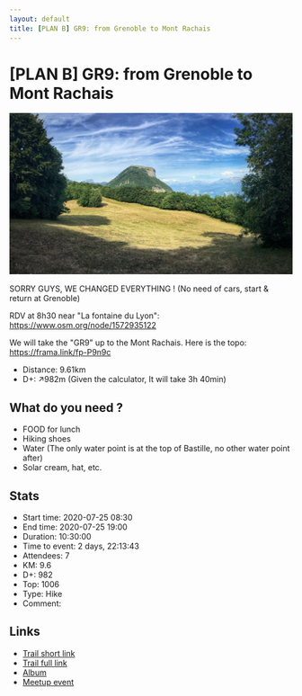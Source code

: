 ```yaml
---
layout: default
title: [PLAN B] GR9: from Grenoble to Mont Rachais
---
```


# [PLAN B] GR9: from Grenoble to Mont Rachais

![2020-07-25](../img/orig/2020-07-25.jpg)

SORRY GUYS, WE CHANGED EVERYTHING !
(No need of cars, start & return at Grenoble)

RDV at 8h30 near "La fontaine du Lyon": https://www.osm.org/node/1572935122

We will take the "GR9" up to the Mont Rachais. Here is the topo: https://frama.link/fp-P9n9c

* Distance: 9.61km
* D+: ↗982m
(Given the calculator, It will take 3h 40min)

What do you need ?
---------------
- FOOD for lunch
- Hiking shoes
- Water (The only water point is at the top of Bastille, no other water point after)
- Solar cream, hat, etc.

## Stats

- Start time: 2020-07-25 08:30
- End time: 2020-07-25 19:00
- Duration: 10:30:00
- Time to event: 2 days, 22:13:43
- Attendees: 7
- KM: 9.6
- D+: 982
- Top: 1006
- Type: Hike
- Comment: 

## Links

- [Trail short link](https://frama.link/fp-P9n9c)
- [Trail full link]()
- [Album](https://binnette.github.io/GacImg2020/2020-07-25-[PLAN-B]-GR9-from-Grenoble-to-Mont-Rachais.html)
- [Meetup event](https://www.meetup.com/grenoble-adventure-club-english-french/events/272076374/)
